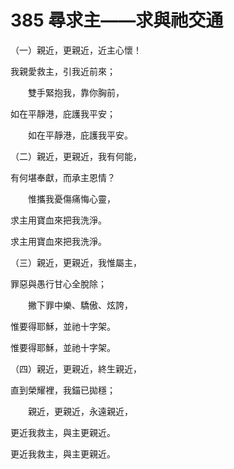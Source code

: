 # 385 尋求主——求與祂交通

（一）親近，更親近，近主心懷！

我親愛救主，引我近前來；

　　雙手緊抱我，靠你胸前，

如在平靜港，庇護我平安；

　　如在平靜港，庇護我平安。

（二）親近，更親近，我有何能，

有何堪奉獻，而承主恩情？

　　惟攜我憂傷痛悔心靈，

求主用寶血來把我洗淨。

求主用寶血來把我洗淨。

（三）親近，更親近，我惟屬主，

罪惡與愚行甘心全脫除；

　　撇下罪中樂、驕傲、炫誇，

惟要得耶穌，並祂十字架。

惟要得耶穌，並祂十字架。

（四）親近，更親近，終生親近，

直到榮耀裡，我錨已拋穩；

　　親近，更親近，永遠親近，

更近我救主，與主更親近。

更近我救主，與主更親近。

